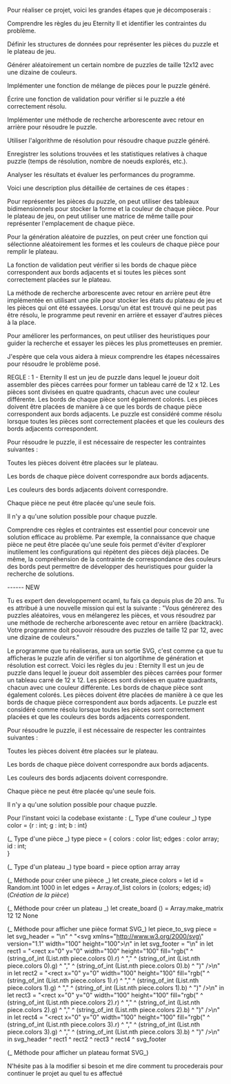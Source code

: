 Pour réaliser ce projet, voici les grandes étapes que je décomposerais :

Comprendre les règles du jeu Eternity II et identifier les contraintes du problème.

Définir les structures de données pour représenter les pièces du puzzle et le plateau de jeu.

Générer aléatoirement un certain nombre de puzzles de taille 12x12 avec une dizaine de couleurs.

Implémenter une fonction de mélange de pièces pour le puzzle généré.

Écrire une fonction de validation pour vérifier si le puzzle a été correctement résolu.

Implémenter une méthode de recherche arborescente avec retour en arrière pour résoudre le puzzle.

Utiliser l'algorithme de résolution pour résoudre chaque puzzle généré.

Enregistrer les solutions trouvées et les statistiques relatives à chaque puzzle (temps de résolution, nombre de noeuds explorés, etc.).

Analyser les résultats et évaluer les performances du programme.

Voici une description plus détaillée de certaines de ces étapes :

Pour représenter les pièces du puzzle, on peut utiliser des tableaux bidimensionnels pour stocker la forme et la couleur de chaque pièce. Pour le plateau de jeu, on peut utiliser une matrice de même taille pour représenter l'emplacement de chaque pièce.

Pour la génération aléatoire de puzzles, on peut créer une fonction qui sélectionne aléatoirement les formes et les couleurs de chaque pièce pour remplir le plateau.

La fonction de validation peut vérifier si les bords de chaque pièce correspondent aux bords adjacents et si toutes les pièces sont correctement placées sur le plateau.

La méthode de recherche arborescente avec retour en arrière peut être implémentée en utilisant une pile pour stocker les états du plateau de jeu et les pièces qui ont été essayées. Lorsqu'un état est trouvé qui ne peut pas être résolu, le programme peut revenir en arrière et essayer d'autres pièces à la place.

Pour améliorer les performances, on peut utiliser des heuristiques pour guider la recherche et essayer les pièces les plus prometteuses en premier.

J'espère que cela vous aidera à mieux comprendre les étapes nécessaires pour résoudre le problème posé.

REGLE :
1 -
Eternity II est un jeu de puzzle dans lequel le joueur doit assembler des pièces carrées pour former un tableau carré de 12 x 12. Les pièces sont divisées en quatre quadrants, chacun avec une couleur différente. Les bords de chaque pièce sont également colorés. Les pièces doivent être placées de manière à ce que les bords de chaque pièce correspondent aux bords adjacents. Le puzzle est considéré comme résolu lorsque toutes les pièces sont correctement placées et que les couleurs des bords adjacents correspondent.

Pour résoudre le puzzle, il est nécessaire de respecter les contraintes suivantes :

Toutes les pièces doivent être placées sur le plateau.

Les bords de chaque pièce doivent correspondre aux bords adjacents.

Les couleurs des bords adjacents doivent correspondre.

Chaque pièce ne peut être placée qu'une seule fois.

Il n'y a qu'une solution possible pour chaque puzzle.

Comprendre ces règles et contraintes est essentiel pour concevoir une solution efficace au problème. Par exemple, la connaissance que chaque pièce ne peut être placée qu'une seule fois permet d'éviter d'explorer inutilement les configurations qui répètent des pièces déjà placées. De même, la compréhension de la contrainte de correspondance des couleurs des bords peut permettre de développer des heuristiques pour guider la recherche de solutions.

------ NEW

Tu es expert den developpement ocaml, tu fais ça depuis plus de 20 ans. Tu es attribué à une nouvelle mission qui est la suivante :
"Vous générerez des puzzles aléatoires, vous en mélangerez les pièces, et vous résoudrez par une
méthode de recherche arborescente avec retour en arrière (backtrack). Votre
programme doit pouvoir résoudre des puzzles de taille 12 par 12, avec une
dizaine de couleurs."

Le programme que tu réaliseras, aura un sortie SVG, c'est comme ça que tu afficheras le puzzle afin de vérifier si ton algortihme de génération et résolution est correct.
Voici les règles du jeu :
Eternity II est un jeu de puzzle dans lequel le joueur doit assembler des pièces carrées pour former un tableau carré de 12 x 12. Les pièces sont divisées en quatre quadrants, chacun avec une couleur différente. Les bords de chaque pièce sont également colorés. Les pièces doivent être placées de manière à ce que les bords de chaque pièce correspondent aux bords adjacents. Le puzzle est considéré comme résolu lorsque toutes les pièces sont correctement placées et que les couleurs des bords adjacents correspondent.

Pour résoudre le puzzle, il est nécessaire de respecter les contraintes suivantes :

Toutes les pièces doivent être placées sur le plateau.

Les bords de chaque pièce doivent correspondre aux bords adjacents.

Les couleurs des bords adjacents doivent correspondre.

Chaque pièce ne peut être placée qu'une seule fois.

Il n'y a qu'une solution possible pour chaque puzzle.

Pour l'instant voici la codebase existante :
(_ Type d'une couleur _)
type color = {r : int; g : int; b : int}

(_ Type d'une pièce _)
type piece = {
colors : color list;
edges : color array;
id : int;  
}

(_ Type d'un plateau _)
type board = piece option array array

(_ Méthode pour créer une pièece _)
let create_piece colors =
let id = Random.int 1000 in
let edges = Array.of_list colors in
{colors; edges; id} (_Création de la pièce_)

(_ Méthode pour créer un plateau _)
let create_board () =
Array.make_matrix 12 12 None

(_ Méthode pour afficher une pièce format SVG_)
let piece_to_svg piece =
let svg_header = "<?xml version=\"1.0\" encoding=\"UTF-8\"?>\n" ^ "<svg xmlns=\"http://www.w3.org/2000/svg\" version=\"1.1\" width=\"100\" height=\"100\">\n"
in
let svg_footer = "</svg>\n" in
let rect1 = "<rect x=\"0\" y=\"0\" width=\"100\" height=\"100\" fill=\"rgb(" ^ (string_of_int (List.nth piece.colors 0).r) ^ "," ^ (string_of_int (List.nth piece.colors 0).g) ^ "," ^ (string_of_int (List.nth piece.colors 0).b) ^ ")\" />\n" in
let rect2 = "<rect x=\"0\" y=\"0\" width=\"100\" height=\"100\" fill=\"rgb(" ^ (string_of_int (List.nth piece.colors 1).r) ^ "," ^ (string_of_int (List.nth piece.colors 1).g) ^ "," ^ (string_of_int (List.nth piece.colors 1).b) ^ ")\" />\n" in
let rect3 = "<rect x=\"0\" y=\"0\" width=\"100\" height=\"100\" fill=\"rgb(" ^ (string_of_int (List.nth piece.colors 2).r) ^ "," ^ (string_of_int (List.nth piece.colors 2).g) ^ "," ^ (string_of_int (List.nth piece.colors 2).b) ^ ")\" />\n" in
let rect4 = "<rect x=\"0\" y=\"0\" width=\"100\" height=\"100\" fill=\"rgb(" ^ (string_of_int (List.nth piece.colors 3).r) ^ "," ^ (string_of_int (List.nth piece.colors 3).g) ^ "," ^ (string_of_int (List.nth piece.colors 3).b) ^ ")\" />\n" in
svg_header ^ rect1 ^ rect2 ^ rect3 ^ rect4 ^ svg_footer

(_ Méthode pour afficher un plateau format SVG_)

N'hésite pas à la modifier si besoin et me dire comment tu procederais pour continuer le projet au quel tu es affectué
